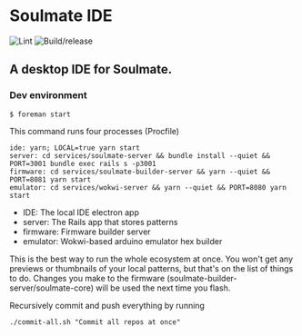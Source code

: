 # Soulmate IDE

![Lint](https://github.com/Soulmate-Lights/soulmate-ide/workflows/Lint/badge.svg)
![Build/release](https://github.com/Soulmate-Lights/soulmate-ide/workflows/Build/release/badge.svg)

## A desktop IDE for Soulmate.

### Dev environment

`$ foreman start`

This command runs four processes (Procfile)

```
ide: yarn; LOCAL=true yarn start
server: cd services/soulmate-server && bundle install --quiet && PORT=3001 bundle exec rails s -p3001
firmware: cd services/soulmate-builder-server && yarn --quiet && PORT=8081 yarn start
emulator: cd services/wokwi-server && yarn --quiet && PORT=8080 yarn start
```

- IDE: The local IDE electron app
- server: The Rails app that stores patterns
- firmware: Firmware builder server 
- emulator: Wokwi-based arduino emulator hex builder

This is the best way to run the whole ecosystem at once. You won't get any previews or thumbnails of your local patterns, but that's on the list of things to do. Changes you make to the firmware (soulmate-builder-server/soulmate-core) will be used the next time you flash.

Recursively commit and push everything by running

`./commit-all.sh "Commit all repos at once"`
